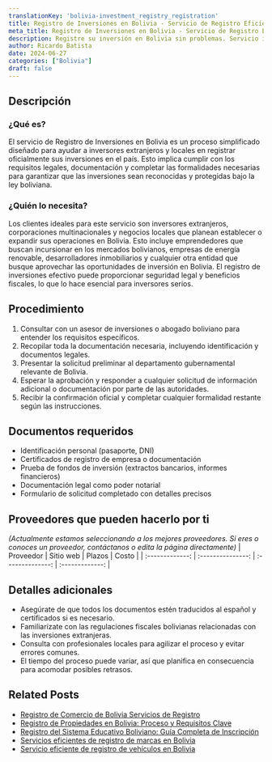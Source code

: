 ```yaml
---
translationKey: 'bolivia-investment_registry_registration'
title: Registro de Inversiones en Bolivia - Servicio de Registro Eficiente
meta_title: Registro de Inversiones en Bolivia - Servicio de Registro Eficiente
description: Registre su inversión en Bolivia sin problemas. Servicio integral con orientación experta en todos los pasos procedimentales.
author: Ricardo Batista
date: 2024-06-27
categories: ["Bolivia"]
draft: false
---
```


## Descripción
### ¿Qué es?
El servicio de Registro de Inversiones en Bolivia es un proceso simplificado diseñado para ayudar a inversores extranjeros y locales en registrar oficialmente sus inversiones en el país. Esto implica cumplir con los requisitos legales, documentación y completar las formalidades necesarias para garantizar que las inversiones sean reconocidas y protegidas bajo la ley boliviana.

### ¿Quién lo necesita?
Los clientes ideales para este servicio son inversores extranjeros, corporaciones multinacionales y negocios locales que planean establecer o expandir sus operaciones en Bolivia. Esto incluye emprendedores que buscan incursionar en los mercados bolivianos, empresas de energía renovable, desarrolladores inmobiliarios y cualquier otra entidad que busque aprovechar las oportunidades de inversión en Bolivia. El registro de inversiones efectivo puede proporcionar seguridad legal y beneficios fiscales, lo que lo hace esencial para inversores serios.

## Procedimiento

1. Consultar con un asesor de inversiones o abogado boliviano para entender los requisitos específicos.
2. Recopilar toda la documentación necesaria, incluyendo identificación y documentos legales.
3. Presentar la solicitud preliminar al departamento gubernamental relevante de Bolivia.
4. Esperar la aprobación y responder a cualquier solicitud de información adicional o documentación por parte de las autoridades.
5. Recibir la confirmación oficial y completar cualquier formalidad restante según las instrucciones.

## Documentos requeridos

- Identificación personal (pasaporte, DNI)
- Certificados de registro de empresa o documentación
- Prueba de fondos de inversión (extractos bancarios, informes financieros)
- Documentación legal como poder notarial
- Formulario de solicitud completado con detalles precisos

## Proveedores que pueden hacerlo por ti
_(Actualmente estamos seleccionando a los mejores proveedores. Si eres o conoces un proveedor, contáctanos o edita la página directamente)_
| Proveedor       |     Sitio web     |     Plazos       |      Costo      |
| :-------------: | :---------------: | :--------------: | :-------------: |

## Detalles adicionales

- Asegúrate de que todos los documentos estén traducidos al español y certificados si es necesario.
- Familiarízate con las regulaciones fiscales bolivianas relacionadas con las inversiones extranjeras.
- Consulta con profesionales locales para agilizar el proceso y evitar errores comunes.
- El tiempo del proceso puede variar, así que planifica en consecuencia para acomodar posibles retrasos.


## Related Posts

- [Registro de Comercio de Bolivia Servicios de Registro](https://tramitit.com/es/guides/bolivia/inscripción_en_el_registro_de_comercio/)
- [Registro de Propiedades en Bolivia: Proceso y Requisitos Clave](https://tramitit.com/es/guides/bolivia/registro_de_propiedad/)
- [Registro del Sistema Educativo Boliviano: Guía Completa de Inscripción](https://tramitit.com/es/guides/bolivia/inscripción_al_sistema_educativo/)
- [Servicios eficientes de registro de marcas en Bolivia](https://tramitit.com/es/guides/bolivia/registro_de_marca/)
- [Servicio eficiente de registro de vehículos en Bolivia](https://tramitit.com/es/guides/bolivia/registro_de_vehículo/)